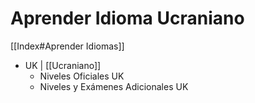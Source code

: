 # Aprender Idioma Ucraniano

[[Index#Aprender Idiomas]]

* UK | [[Ucraniano]] 
	* Niveles Oficiales UK
	* Niveles y Exámenes Adicionales UK